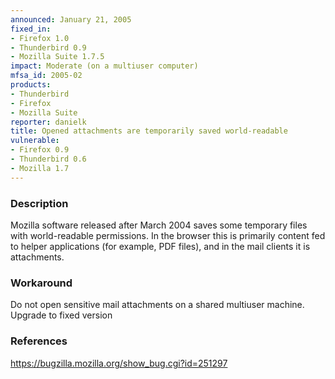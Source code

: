 ```yaml
---
announced: January 21, 2005
fixed_in:
- Firefox 1.0
- Thunderbird 0.9
- Mozilla Suite 1.7.5
impact: Moderate (on a multiuser computer)
mfsa_id: 2005-02
products:
- Thunderbird
- Firefox
- Mozilla Suite
reporter: danielk
title: Opened attachments are temporarily saved world-readable
vulnerable:
- Firefox 0.9
- Thunderbird 0.6
- Mozilla 1.7
---
```


<h3>Description</h3>

<p>Mozilla software released after March 2004 saves some temporary files with
world-readable permissions. In the browser this is primarily
content fed to helper applications (for example, PDF files), and in
the mail clients it is attachments.</p>

<h3>Workaround</h3>

<p>Do not open sensitive mail attachments on a shared multiuser machine.
Upgrade to fixed version</p>

<h3>References</h3>

<p><a href="https://bugzilla.mozilla.org/show_bug.cgi?id=251297">
https://bugzilla.mozilla.org/show_bug.cgi?id=251297</a></p>



